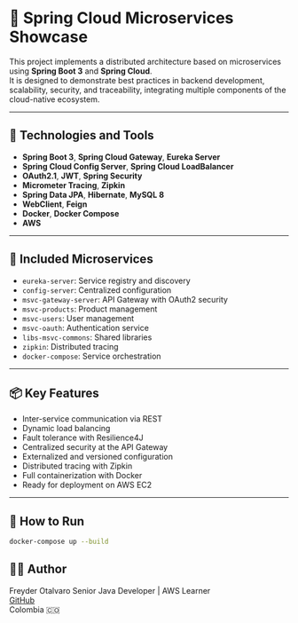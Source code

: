 #  🧠 Spring Cloud Microservices Showcase

This project implements a distributed architecture based on microservices using **Spring Boot 3** and **Spring Cloud**.  
It is designed to demonstrate best practices in backend development, scalability, security, and traceability, integrating multiple components of the cloud-native ecosystem.

---

## 🚀 Technologies and Tools

- **Spring Boot 3**, **Spring Cloud Gateway**, **Eureka Server**  
- **Spring Cloud Config Server**, **Spring Cloud LoadBalancer**  
- **OAuth2.1**, **JWT**, **Spring Security**  
- **Micrometer Tracing**, **Zipkin**  
- **Spring Data JPA**, **Hibernate**, **MySQL 8**  
- **WebClient**, **Feign**  
- **Docker**, **Docker Compose**  
- **AWS**

---

## 🧩 Included Microservices

- `eureka-server`: Service registry and discovery  
- `config-server`: Centralized configuration  
- `msvc-gateway-server`: API Gateway with OAuth2 security  
- `msvc-products`: Product management  
- `msvc-users`: User management  
- `msvc-oauth`: Authentication service  
- `libs-msvc-commons`: Shared libraries  
- `zipkin`: Distributed tracing  
- `docker-compose`: Service orchestration

---

## 📦 Key Features

- Inter-service communication via REST  
- Dynamic load balancing  
- Fault tolerance with Resilience4J  
- Centralized security at the API Gateway  
- Externalized and versioned configuration  
- Distributed tracing with Zipkin  
- Full containerization with Docker  
- Ready for deployment on AWS EC2

---

## 🧪 How to Run

```bash
docker-compose up --build
```

## 👨‍💻 Author
Freyder Otalvaro
Senior Java Developer | AWS Learner  
[GitHub](https://github.com/freyderdev)  
Colombia 🇨🇴
